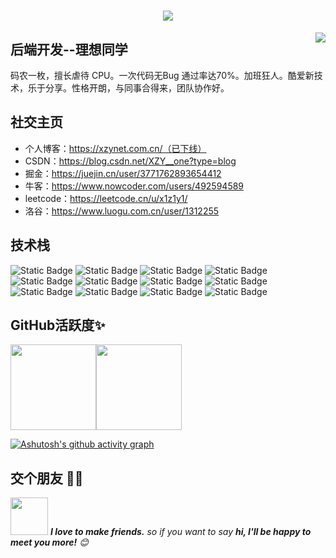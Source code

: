 <h1 align="center"> <a href="https://sunguoqi.com/"> <img src="https://readme-typing-svg.herokuapp.com/?lines=console.log(%22Hello%2C%20World!%22);理想同学祝您今天愉快!&center=true&size=27"> </a> </h1>

<img align="right" src="https://count.getloli.com/get/@:lixiang-coder?theme=rule34">

## 后端开发--理想同学
码农一枚，擅长虐待 CPU。一次代码无Bug 通过率达70%。加班狂人。酷爱新技术，乐于分享。性格开朗，与同事合得来，团队协作好。

## 社交主页
- 个人博客：https://xzynet.com.cn/（已下线）
- CSDN：https://blog.csdn.net/XZY__one?type=blog
- 掘金：https://juejin.cn/user/3771762893654412
- 牛客：https://www.nowcoder.com/users/492594589
- leetcode：https://leetcode.cn/u/x1z1y1/
- 洛谷：https://www.luogu.com.cn/user/1312255


## 技术栈
![Static Badge](https://img.shields.io/badge/Java-4C7491?logo=Java&logoColor=fff&link=https%3A%2F%2Fwww.java.com%2Fzh-CN%2F)
![Static Badge](https://img.shields.io/badge/Spring-5FB832?logo=Spring&logoColor=fff&link=https%3A%2F%2Fspring.io%2F)
![Static Badge](https://img.shields.io/badge/Spring--boot-%236DB33F?logo=Springboot&logoColor=fff&link=https%3A%2F%2Fspring.io%2Fprojects%2Fspring-boot)
![Static Badge](https://img.shields.io/badge/Spring--cloud-%236DB33F?logo=SpringCloud&logoColor=fff&link=https%3A%2F%2Fspring.io%2Fprojects%2Fspring-cloud)
![Static Badge](https://img.shields.io/badge/Mybatis-%23D40000?logo=mybatis&logoColor=fff&link=https%3A%2F%2Fmybatis.net.cn%2Fgetting-started.html)
![Static Badge](https://img.shields.io/badge/Mybatis--Plus-%231E90FF?logo=mybatisplus&logoColor=fff&link=https%3A%2F%2Fbaomidou.com%2F)
![Static Badge](https://img.shields.io/badge/Docker-2496ED?logo=Docker&logoColor=fff&link=https%3A%2F%2Fwww.docker.com%2F)
![Static Badge](https://img.shields.io/badge/Linux-%23A5C0FF?logo=Linux&logoColor=fff&link=https%3A%2F%2Fwww.linux.org%2F)
![Static Badge](https://img.shields.io/badge/MySQL-4479A1?logo=MySQL&logoColor=fff&link=https%3A%2F%2Fwww.mysql.com%2F)
![Static Badge](https://img.shields.io/badge/Redis-DC382D?logo=Redis&logoColor=fff&link=https%3A%2F%2Fredis.io%2F)
![Static Badge](https://img.shields.io/badge/Git-E84E31?logo=Git&logoColor=fff&link=https%3A%2F%2Fgit-scm.com%2F)
![Static Badge](https://img.shields.io/badge/Maven-%23003063?logo=maven&logoColor=fff&link=https%3A%2F%2Fmaven.apache.org%2F)


## GitHub活跃度✨
<img align="" height="137px" src="https://github-readme-stats.vercel.app/api?username=lixiang-coder&hide_title=true&hide_border=true&show_icons=true&include_all_commits=true&line_height=21&bg_color=0,EC6C6C,FFD479,FFFC79,73FA79&theme=graywhite&locale=cn" /><img align="" height="137px" src="https://github-readme-stats.vercel.app/api/top-langs/?username=lixiang-coder&hide_title=true&hide=javascript&hide_border=true&layout=compact&bg_color=0,73FA79,73FDFF,D783FF&theme=graywhite&locale=cn" />

[![Ashutosh's github activity graph](https://github-readme-activity-graph.vercel.app/graph?username=lixiang-coder&theme=github-compact)](https://github.com/ashutosh00710/github-readme-activity-graph)


## 交个朋友 👬🏻
<img src="https://media.giphy.com/media/LnQjpWaON8nhr21vNW/giphy.gif" width="60"> <em><b>I love to make friends.</b> so if you want to say <b>hi, I'll be happy to meet you more!</b> 😊</em>
